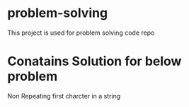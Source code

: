 # problem-solving
This project is used for problem solving code repo

# Conatains Solution for below problem
Non Repeating first charcter in a string
